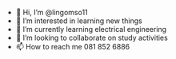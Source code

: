 - 👋 Hi, I’m @lingomso11
- 👀 I’m interested in learning new things
- 🌱 I’m currently learning electrical engineering
- 💞️ I’m looking to collaborate on study activities
- 📫 How to reach me 081 852 6886

<!---
lingomso11/lingomso11 is a ✨ special ✨ repository because its `README.md` (this file) appears on your GitHub profile.
You can click the Preview link to take a look at your changes.
--->
